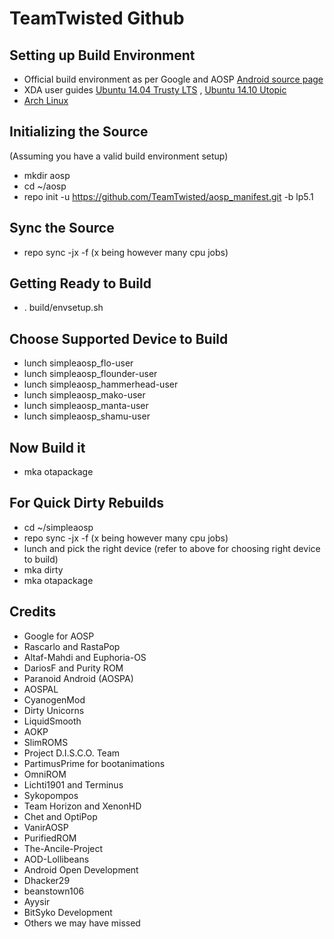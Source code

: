 TeamTwisted Github
===================

Setting up Build Environment
---------------------------
- Official build environment as per Google and AOSP [Android source page](http://source.android.com/source/index.html)
- XDA user guides [Ubuntu 14.04 Trusty LTS](http://forum.xda-developers.com/showthread.php?t=2639611) , [Ubuntu 14.10 Utopic](http://forum.xda-developers.com/chef-central/android/howto-setup-ubuntu-14-10-utopic-unicorn-t2862442)
- [Arch Linux](https://wiki.archlinux.org/index.php/android#Building_Android)

Initializing the Source
-----------------------
(Assuming you have a valid build environment setup)
- mkdir aosp
- cd ~/aosp
- repo init -u https://github.com/TeamTwisted/aosp_manifest.git -b lp5.1

Sync the Source
---------------
- repo sync -jx -f (x being however many cpu jobs)

Getting Ready to Build
----------------------
- . build/envsetup.sh

Choose Supported Device to Build
--------------------------------
- lunch simpleaosp_flo-user 
- lunch simpleaosp_flounder-user
- lunch simpleaosp_hammerhead-user
- lunch simpleaosp_mako-user
- lunch simpleaosp_manta-user
- lunch simpleaosp_shamu-user

Now Build it
------------
- mka otapackage

For Quick Dirty Rebuilds
------------------------
- cd ~/simpleaosp
- repo sync -jx -f (x being however many cpu jobs)
- lunch and pick the right device (refer to above for choosing right device to build)
- mka dirty
- mka otapackage

Credits
-------
- Google for AOSP
- Rascarlo and RastaPop
- Altaf-Mahdi and Euphoria-OS
- DariosF and Purity ROM
- Paranoid Android (AOSPA)
- AOSPAL
- CyanogenMod
- Dirty Unicorns
- LiquidSmooth
- AOKP
- SlimROMS
- Project D.I.S.C.O. Team
- PartimusPrime for bootanimations
- OmniROM
- Lichti1901 and Terminus
- Sykopompos
- Team Horizon and XenonHD
- Chet and OptiPop
- VanirAOSP
- PurifiedROM
- The-Ancile-Project
- AOD-Lollibeans
- Android Open Development
- Dhacker29
- beanstown106
- Ayysir
- BitSyko Development
- Others we may have missed
